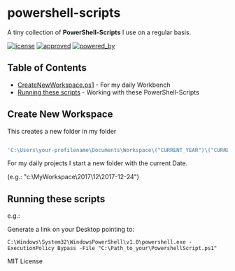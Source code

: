 # powershell-scripts

A tiny collection of **PowerShell-Scripts** I use on a regular basis.

[![license](https://img.shields.io/github/license/mashape/apistatus.svg?style=plastic)](https://github.com/mmuyakwa/bash-scripts/blob/master/LICENSE) [![approved](https://img.shields.io/badge/approved-by%20Mein%20Nachbar-green.svg?style=plastic)](https://encrypted.google.com/search?q=steffen+held) [![powered_by](https://img.shields.io/badge/part%20of-Likando%20Publishing-red.svg?style=plastic)](https://www.likando.de)

## Table of Contents

<!-- toc -->

* [CreateNewWorkspace.ps1](#create-new-workspace) - For my daily Workbench
* [Running these scripts](#running-these-scripts) - Working with these PowerShell-Scripts

<!-- toc stop -->

## Create New Workspace

This creates a new folder in my folder 

```php

'C:\Users\your-profilename\Documents\Workspace\("CURRENT_YEAR")\("CURRENT_MONTH"))\("YYYY-MM-dd")'

```

For my daily projects I start a new folder with the current Date.

(e.g.: "c:\MyWorkspace\2017\12\2017-12-24")

## Running these scripts

e.g.:

Generate a link on your Desktop pointing to:

    C:\Windows\System32\WindowsPowerShell\v1.0\powershell.exe -ExecutionPolicy Bypass -File "C:\Path_to_your\PowershellScript.ps1"

MIT License
